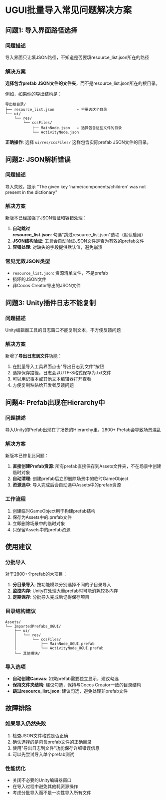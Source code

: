 # UGUI批量导入常见问题解决方案

## 问题1: 导入界面路径选择

### 问题描述
导入界面只让填JSON路径，不知道是否要填resource_list.json所在的路径

### 解决方案
**选择包含prefab JSON文件的文件夹**，而不是resource_list.json所在的根目录。

例如，如果你的导出结构是：
```
导出根目录/
├── resource_list.json          ← 不要选这个目录
└── ui/
    └── res/
        └── ccsFiles/
            ├── MainNode.json   ← 选择包含这些文件的目录
            └── ActivityNode.json
```

**正确操作**: 选择 `ui/res/ccsFiles/` 这样包含实际prefab JSON文件的目录。

## 问题2: JSON解析错误

### 问题描述
导入失败，提示 "The given key 'name/components/children' was not present in the dictionary"

### 解决方案
新版本已经加强了JSON验证和容错处理：

1. **自动跳过resource_list.json**: 勾选"跳过resource_list.json"选项（默认启用）
2. **JSON结构验证**: 工具会自动验证JSON文件是否为有效的prefab文件
3. **容错处理**: 对缺失的字段提供默认值，避免崩溃

### 常见无效JSON类型
- `resource_list.json`: 资源清单文件，不是prefab
- 损坏的JSON文件
- 非Cocos Creator导出的JSON文件

## 问题3: Unity插件日志不能复制

### 问题描述
Unity编辑器工具的日志窗口不能复制文本，不方便反馈问题

### 解决方案
新增了**导出日志到文件**功能：

1. 在批量导入工具界面点击"导出日志到文件"按钮
2. 选择保存路径，日志会以UTF-8格式保存为.txt文件
3. 可以用记事本或其他文本编辑器打开查看
4. 方便复制粘贴给开发者反馈问题

## 问题4: Prefab出现在Hierarchy中

### 问题描述
导入Unity的Prefab出现在了场景的Hierarchy里，2800+ Prefab会导致场景混乱

### 解决方案
新版本已修复此问题：

1. **直接创建Prefab资源**: 所有prefab直接保存到Assets文件夹，不在场景中创建临时对象
2. **自动清理**: 创建prefab后立即删除场景中的临时GameObject
3. **资源选中**: 导入完成后会自动选中Assets中的prefab资源

### 工作流程
1. 创建临时GameObject用于构建prefab结构
2. 保存为Assets中的.prefab文件
3. 立即删除场景中的临时对象
4. 只保留Assets中的prefab资源

## 使用建议

### 分批导入
对于2800+个prefab的大项目：
1. **分目录导入**: 按功能模块分别选择不同的子目录导入
2. **监控内存**: Unity在处理大量prefab时可能消耗较多内存
3. **定期保存**: 分批导入完成后记得保存项目

### 目录结构建议
```
Assets/
└── ImportedPrefabs_UGUI/
    ├── ui/
    │   └── res/
    │       └── ccsFiles/
    │           ├── MainNode_UGUI.prefab
    │           └── ActivityNode_UGUI.prefab
    └── 其他模块/
```

### 导入选项
- **自动创建Canvas**: 如果prefab需要独立显示，建议勾选
- **保持文件夹结构**: 建议勾选，保持与Cocos Creator一致的目录结构
- **跳过resource_list.json**: 建议勾选，避免处理非prefab文件

## 故障排除

### 如果导入仍然失败
1. 检查JSON文件格式是否正确
2. 确认选择的是包含prefab文件的正确目录
3. 使用"导出日志到文件"功能保存详细错误信息
4. 可以先尝试导入单个prefab测试

### 性能优化
- 关闭不必要的Unity编辑器窗口
- 在导入过程中避免其他耗资源操作
- 考虑分批导入而不是一次性导入所有文件
